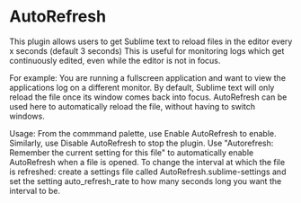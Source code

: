 # AutoRefresh
This plugin allows users to get Sublime text to reload files in the editor every x seconds (default 3 seconds)
This is useful for monitoring logs which get continuously edited, even while the editor is not in focus.

For example: You are running a fullscreen application and want to view the applications log on a different monitor.
By default, Sublime text will only reload the file once its window comes back into focus. 
AutoRefresh can be used here to automatically reload the file, without having to switch windows.

Usage:
From the commmand palette, use Enable AutoRefresh to enable. Similarly, use Disable AutoRefresh to stop the plugin.
Use "Autorefresh: Remember the current setting for this file" to automatically enable AutoRefresh when a file is opened.
To change the interval at which the file is refreshed: create a settings file called AutoRefresh.sublime-settings and set the setting auto_refresh_rate to how many seconds long you want the interval to be.
